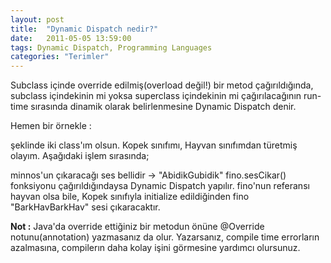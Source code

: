 ```yaml
---
layout: post
title:  "Dynamic Dispatch nedir?"
date:   2011-05-05 13:59:00
tags: Dynamic Dispatch, Programming Languages
categories: "Terimler"
---
```

Subclass içinde override edilmiş(overload değil!) bir metod çağırıldığında, subclass içindekinin mi yoksa superclass içindekinin mi çağırılacağının run-time sırasında dinamik olarak belirlenmesine Dynamic Dispatch denir.

Hemen bir örnekle :
<script src="https://gist.github.com/tolpp/6d9b02e5ea911fd5daa1.js"></script>
şeklinde iki class'ım olsun. Kopek sınıfımı, Hayvan sınıfımdan türetmiş olayım. Aşağıdaki işlem sırasında;
<script src="https://gist.github.com/tolpp/6154f17f9edbea9ce665.js"></script>
minnos'un çıkaracağı ses bellidir -&gt; "AbidikGubidik"
fino.sesCikar() fonksiyonu çağırıldığındaysa Dynamic Dispatch yapılır. fino'nun referansı hayvan olsa bile, Kopek sınıfıyla initialize edildiğinden fino "BarkHavBarkHav" sesi çıkaracaktır.

**Not :** Java'da override ettiğiniz bir metodun önüne @Override notunu(annotation) yazmasanız da olur. Yazarsanız, compile time errorların azalmasına, compilerın daha kolay işini görmesine yardımcı olursunuz.